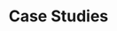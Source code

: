 ---
title: "Case Studies"
description: ""

layout: V4LayoutCaseStudies

sitemap.priority: 0.9


#G2 section
ActionButtonAbovetext: Not sure about how to begin? Let us guide you in the right direction!
ActionButtonbelowtext1: Free 50 Credentials
ActionButtonbelowtext2: Exclusive Support

# testimonial section
TestimonialTitle: Our Happy Customers 
---